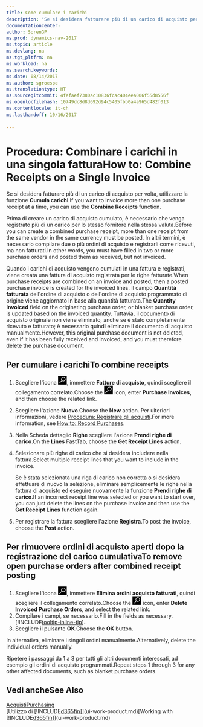 ```yaml
---
title: Come cumulare i carichi
description: "Se si desidera fatturare più di un carico di acquisto per volta, utilizzare la funzione Cumula carichi."
documentationcenter: 
author: SorenGP
ms.prod: dynamics-nav-2017
ms.topic: article
ms.devlang: na
ms.tgt_pltfrm: na
ms.workload: na
ms.search.keywords: 
ms.date: 08/14/2017
ms.author: sgroespe
ms.translationtype: HT
ms.sourcegitcommit: 4fefaef7380ac10836fcac404eea006f55d8556f
ms.openlocfilehash: 10749dc8d8d692d94c5405fbb0a4a965d482f013
ms.contentlocale: it-ch
ms.lasthandoff: 10/16/2017

---
```

# <a name="how-to-combine-receipts-on-a-single-invoice"></a><span data-ttu-id="6f64b-103">Procedura: Combinare i carichi in una singola fattura</span><span class="sxs-lookup"><span data-stu-id="6f64b-103">How to: Combine Receipts on a Single Invoice</span></span>
<span data-ttu-id="6f64b-104">Se si desidera fatturare più di un carico di acquisto per volta, utilizzare la funzione **Cumula carichi**.</span><span class="sxs-lookup"><span data-stu-id="6f64b-104">If you want to invoice more than one purchase receipt at a time, you can use the **Combine Receipts** function.</span></span>  

<span data-ttu-id="6f64b-105">Prima di creare un carico di acquisto cumulato, è necessario che venga registrato più di un carico per lo stesso fornitore nella stessa valuta.</span><span class="sxs-lookup"><span data-stu-id="6f64b-105">Before you can create a combined purchase receipt, more than one receipt from the same vendor in the same currency must be posted.</span></span> <span data-ttu-id="6f64b-106">In altri termini, è necessario compilare due o più ordini di acquisto e registrarli come ricevuti, ma non fatturati.</span><span class="sxs-lookup"><span data-stu-id="6f64b-106">In other words, you must have filled in two or more purchase orders and posted them as received, but not invoiced.</span></span>  

<span data-ttu-id="6f64b-107">Quando i carichi di acquisto vengono cumulati in una fattura e registrati, viene creata una fattura di acquisto registrata per le righe fatturate.</span><span class="sxs-lookup"><span data-stu-id="6f64b-107">When purchase receipts are combined on an invoice and posted, then a posted purchase invoice is created for the invoiced lines.</span></span> <span data-ttu-id="6f64b-108">Il campo **Quantità fatturata** dell'ordine di acquisto o dell'ordine di acquisto programmato di origine viene aggiornato in base alla quantità fatturata.</span><span class="sxs-lookup"><span data-stu-id="6f64b-108">The **Quantity Invoiced** field on the originating purchase order, or blanket purchase order, is updated based on the invoiced quantity.</span></span> <span data-ttu-id="6f64b-109">Tuttavia, il documento di acquisto originale non viene eliminato, anche se è stato completamente ricevuto e fatturato; è necessario quindi eliminare il documento di acquisto manualmente.</span><span class="sxs-lookup"><span data-stu-id="6f64b-109">However, this original purchase document is not deleted, even if it has been fully received and invoiced, and you must therefore delete the purchase document.</span></span>  

## <a name="to-combine-receipts"></a><span data-ttu-id="6f64b-110">Per cumulare i carichi</span><span class="sxs-lookup"><span data-stu-id="6f64b-110">To combine receipts</span></span>  
1. <span data-ttu-id="6f64b-111">Scegliere l'icona ![Cerca pagina o report](media/ui-search/search_small.png "icona Cerca pagina o report"), immettere **Fatture di acquisto**, quindi scegliere il collegamento correlato.</span><span class="sxs-lookup"><span data-stu-id="6f64b-111">Choose the ![Search for Page or Report](media/ui-search/search_small.png "Search for Page or Report icon") icon, enter **Purchase Invoices**, and then choose the related link.</span></span>  
2. <span data-ttu-id="6f64b-112">Scegliere l'azione **Nuovo**.</span><span class="sxs-lookup"><span data-stu-id="6f64b-112">Choose the **New** action.</span></span> <span data-ttu-id="6f64b-113">Per ulteriori informazioni, vedere [Procedura: Registrare gli acquisti](purchasing-how-record-purchases.md).</span><span class="sxs-lookup"><span data-stu-id="6f64b-113">For more information, see [How to: Record Purchases](purchasing-how-record-purchases.md).</span></span>  
3. <span data-ttu-id="6f64b-114">Nella Scheda dettaglio **Righe** scegliere l'azione **Prendi righe di carico**.</span><span class="sxs-lookup"><span data-stu-id="6f64b-114">On the **Lines** FastTab, choose the **Get Receipt Lines** action.</span></span>  
4. <span data-ttu-id="6f64b-115">Selezionare più righe di carico che si desidera includere nella fattura.</span><span class="sxs-lookup"><span data-stu-id="6f64b-115">Select multiple receipt lines that you want to include in the invoice.</span></span>  

    <span data-ttu-id="6f64b-116">Se è stata selezionata una riga di carico non corretta o si desidera effettuare di nuovo la selezione, eliminare semplicemente le righe nella fattura di acquisto ed eseguire nuovamente la funzione **Prendi righe di carico**.</span><span class="sxs-lookup"><span data-stu-id="6f64b-116">If an incorrect receipt line was selected or you want to start over, you can just delete the lines on the purchase invoice and then use the **Get Receipt Lines** function again.</span></span>  
5. <span data-ttu-id="6f64b-117">Per registrare la fattura scegliere l'azione **Registra**.</span><span class="sxs-lookup"><span data-stu-id="6f64b-117">To post the invoice, choose the **Post** action.</span></span>  

## <a name="to-remove-open-purchase-orders-after-combined-receipt-posting"></a><span data-ttu-id="6f64b-118">Per rimuovere ordini di acquisto aperti dopo la registrazione del carico cumulativa</span><span class="sxs-lookup"><span data-stu-id="6f64b-118">To remove open purchase orders after combined receipt posting</span></span>  
1. <span data-ttu-id="6f64b-119">Scegliere l'icona ![Cerca pagina o report](media/ui-search/search_small.png "icona Cerca pagina o report"), immettere **Elimina ordini acquisto fatturati**, quindi scegliere il collegamento correlato.</span><span class="sxs-lookup"><span data-stu-id="6f64b-119">Choose the ![Search for Page or Report](media/ui-search/search_small.png "Search for Page or Report icon") icon, enter **Delete Invoiced Purchase Orders**, and select the related link.</span></span>  
2. <span data-ttu-id="6f64b-120">Compilare i campi, se necessario.</span><span class="sxs-lookup"><span data-stu-id="6f64b-120">Fill in the fields as necessary.</span></span> [!INCLUDE[tooltip-inline-tip](includes/tooltip-inline-tip_md.md)]<span data-ttu-id="6f64b-121">.</span><span class="sxs-lookup"><span data-stu-id="6f64b-121">.</span></span>
3. <span data-ttu-id="6f64b-122">Scegliere il pulsante **OK**.</span><span class="sxs-lookup"><span data-stu-id="6f64b-122">Choose the **OK** button.</span></span>  

<span data-ttu-id="6f64b-123">In alternativa, eliminare i singoli ordini manualmente.</span><span class="sxs-lookup"><span data-stu-id="6f64b-123">Alternatively, delete the individual orders manually.</span></span>

<span data-ttu-id="6f64b-124">Ripetere i passaggi da 1 a 3 per tutti gli altri documenti interessati, ad esempio gli ordini di acquisto programmati.</span><span class="sxs-lookup"><span data-stu-id="6f64b-124">Repeat steps 1 through 3 for any other affected documents, such as blanket purchase orders.</span></span>

## <a name="see-also"></a><span data-ttu-id="6f64b-125">Vedi anche</span><span class="sxs-lookup"><span data-stu-id="6f64b-125">See Also</span></span>  
[<span data-ttu-id="6f64b-126">Acquisti</span><span class="sxs-lookup"><span data-stu-id="6f64b-126">Purchasing</span></span>](purchasing-manage-purchasing.md)  
<span data-ttu-id="6f64b-127">[Utilizzo di [!INCLUDE[d365fin](includes/d365fin_md.md)]](ui-work-product.md)</span><span class="sxs-lookup"><span data-stu-id="6f64b-127">[Working with [!INCLUDE[d365fin](includes/d365fin_md.md)]](ui-work-product.md)</span></span>

